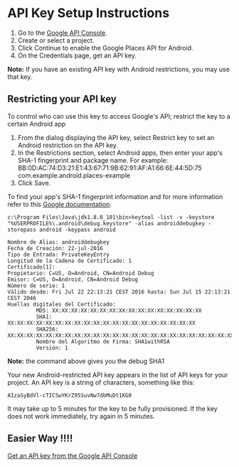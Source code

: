 # API Key Setup Instructions
1. Go to the [Google API Console](https://console.developers.google.com/flows/enableapi?apiid=placesandroid&reusekey=true&pli=1).
2. Create or select a project.
3. Click Continue to enable the Google Places API for Android.
4. On the Credentials page, get an API key.

**Note:** If you have an existing API key with Android restrictions, you may use that key.

## Restricting your API key
To control who can use this key to access Google's API; restrict the key to a certain Android app

1. From the dialog displaying the API key, select Restrict key to set an Android restriction on the API key.
2. In the Restrictions section, select Android apps, then enter your app's SHA-1 fingerprint and package name. For example: BB:0D:AC:74:D3:21:E1:43:67:71:9B:62:91:AF:A1:66:6E:44:5D:75 com.example.android.places-example
3. Click Save.

To find your app's SHA-1 fingerprint information and for more information refer to this [Google documentation](https://developers.google.com/places/android-api/signup).

```
c:\Program Files\Java\jdk1.8.0_101\bin>keytool -list -v -keystore "%USERPROFILE%\.android\debug.keystore" -alias androiddebugkey -storepass android -keypass android

Nombre de Alias: androiddebugkey
Fecha de Creación: 22-jul-2016
Tipo de Entrada: PrivateKeyEntry
Longitud de la Cadena de Certificado: 1
Certificado[1]:
Propietario: C=US, O=Android, CN=Android Debug
Emisor: C=US, O=Android, CN=Android Debug
Número de serie: 1
Válido desde: Fri Jul 22 22:13:21 CEST 2016 hasta: Sun Jul 15 22:13:21 CEST 2046
Huellas digitales del Certificado:
         MD5: XX:XX:XX:XX:XX:XX:XX:XX:XX:XX:XX:XX:XX:XX:XX:XX
         SHA1: XX:XX:XX:XX:XX:XX:XX:XX:XX:XX:XX:XX:XX:XX:XX:XX:XX:XX:XX:XX
         SHA256: XX:XX:XX:XX:XX:XX:XX:XX:XX:XX:XX:XX:XX:XX:XX:XX:XX:XX:XX:XX:XX:XX:XX:XX:XX:D7:68:D6:09:F3:49:51
         Nombre del Algoritmo de Firma: SHA1withRSA
         Versión: 1

```

**Note:** the command above gives you the debug SHA1

Your new Android-restricted API key appears in the list of API keys for your project. An API key is a string of characters, something like this:

```AIzaSyBdVl-cTICSwYKrZ95SuvNw7dbMuDt1KG0```

It may take up to 5 minutes for the key to be fully provisioned. If the key does not work immediately, try again in 5 minutes.


## Easier Way !!!!

[Get an API key from the Google API Console](https://developers.google.com/places/android-api/signup)